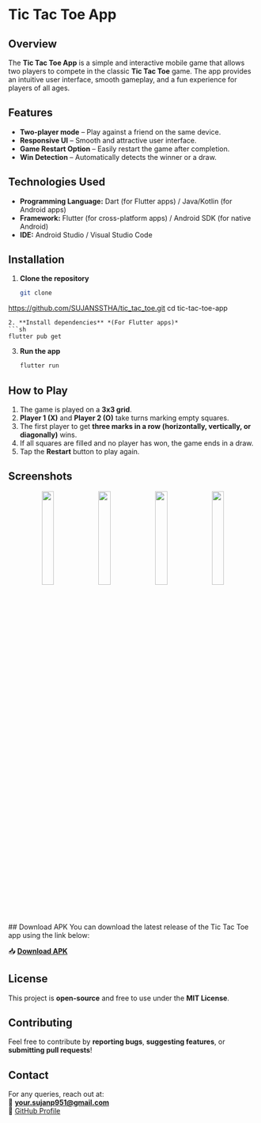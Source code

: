 
# Tic Tac Toe App  

## Overview  
The **Tic Tac Toe App** is a simple and interactive mobile game that allows two players to compete in the classic **Tic Tac Toe** game. The app provides an intuitive user interface, smooth gameplay, and a fun experience for players of all ages.  

## Features  
- **Two-player mode** – Play against a friend on the same device.  
- **Responsive UI** – Smooth and attractive user interface.  
- **Game Restart Option** – Easily restart the game after completion.  
- **Win Detection** – Automatically detects the winner or a draw.

## Technologies Used  
- **Programming Language:** Dart (for Flutter apps) / Java/Kotlin (for Android apps)  
- **Framework:** Flutter (for cross-platform apps) / Android SDK (for native Android)  
- **IDE:** Android Studio / Visual Studio Code  

## Installation  
1. **Clone the repository**  
   ```sh
   git clone 
https://github.com/SUJANSSTHA/tic_tac_toe.git
   cd tic-tac-toe-app
   ```  
2. **Install dependencies** *(For Flutter apps)*  
   ```sh
   flutter pub get  
   ```  
3. **Run the app**  
   ```sh
   flutter run  
   ```  

## How to Play  
1. The game is played on a **3x3 grid**.  
2. **Player 1 (X)** and **Player 2 (O)** take turns marking empty squares.  
3. The first player to get **three marks in a row (horizontally, vertically, or diagonally)** wins.  
4. If all squares are filled and no player has won, the game ends in a draw.  
5. Tap the **Restart** button to play again.  

## Screenshots  

<p align="center">
  <img src="https://github.com/user-attachments/assets/31e9e86e-6503-4ea6-a83a-51a3efbb16ff" width="22%">
  <img src="https://github.com/user-attachments/assets/54523f15-a6c7-48f6-9d42-804a26542c41" width="22%">
  <img src="https://github.com/user-attachments/assets/9188d7a2-5dd2-4441-9cce-fcc28a656af8" width="22%">
  <img src="https://github.com/user-attachments/assets/e2afa0b9-c22b-481b-9caf-f55dbf5c51f9" width="22%">
</p>
## Download APK  
You can download the latest release of the Tic Tac Toe app using the link below:  


📥 **[Download APK](https://drive.google.com/file/d/1YfOh0IBtZ43R5N0EDFmnUodogSdCEQx4/view?usp=drive_link)**  


## License  
This project is **open-source** and free to use under the **MIT License**.  

## Contributing  
Feel free to contribute by **reporting bugs**, **suggesting features**, or **submitting pull requests**!  

## Contact  
For any queries, reach out at:  
📧 **your.sujanp951@gmail.com**  
🔗 [GitHub Profile](https://github.com/sujansstha) 
##
